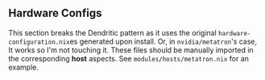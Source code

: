 ## Hardware Configs
This section breaks the Dendritic pattern as it uses the original `hardware-configuration.nix`es generated upon install. Or, in `nvidia/metatron`'s case, It works so I'm not touching it. These files should be manually imported in the corresponding **host** aspects. See `modules/hosts/metatron.nix` for an example.
